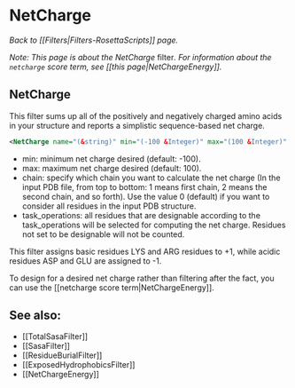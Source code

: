 # NetCharge
*Back to [[Filters|Filters-RosettaScripts]] page.*

<i>Note:  This page is about the NetCharge </i>filter<i>.  For information about the `netcharge` score term, see [[this page|NetChargeEnergy]].</i>

## NetCharge

This filter sums up all of the positively and negatively charged amino acids in your structure and reports a simplistic sequence-based net charge.

```xml
<NetCharge name="(&string)" min="(-100 &Integer)" max="(100 &Integer)" chain="(0 &Integer)" task_operations="('' &string)" />
```

-   min: minimum net charge desired (default: -100).
-   max: maximum net charge desired (default: 100).
-   chain: specify which chain you want to calculate the net charge (In the input PDB file, from top to bottom: 1 means first chain, 2 means the second chain, and so forth). Use the value 0 (default) if you want to consider all residues in the input PDB structure.
-   task_operations: all residues that are designable according to the task_operations will be selected for computing the net charge. Residues not set to be designable will not be counted.

This filter assigns basic residues LYS and ARG residues to +1, while acidic residues ASP and GLU are assigned to -1.

To design for a desired net charge rather than filtering after the fact, you can use the [[netcharge score term|NetChargeEnergy]].

## See also:

* [[TotalSasaFilter]]
* [[SasaFilter]]
* [[ResidueBurialFilter]]
* [[ExposedHydrophobicsFilter]]
* [[NetChargeEnergy]]
